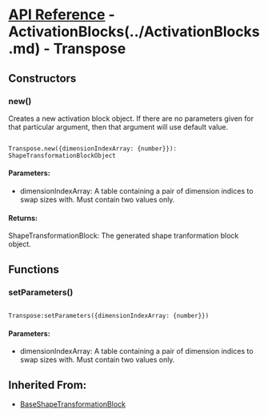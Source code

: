 # [API Reference](../../API.md) - ActivationBlocks(../ActivationBlocks.md) - Transpose

## Constructors

### new()

Creates a new activation block object. If there are no parameters given for that particular argument, then that argument will use default value.

```

Transpose.new({dimensionIndexArray: {number}}): ShapeTransformationBlockObject

```

#### Parameters:

* dimensionIndexArray: A table containing a pair of dimension indices to swap sizes with. Must contain two values only.

#### Returns:

ShapeTransformationBlock: The generated shape tranformation block object.

## Functions

### setParameters()

```

Transpose:setParameters({dimensionIndexArray: {number}})

```

#### Parameters:

* dimensionIndexArray: A table containing a pair of dimension indices to swap sizes with. Must contain two values only.

## Inherited From:

* [BaseShapeTransformationBlock](BaseShapeTransformationBlock.md)
